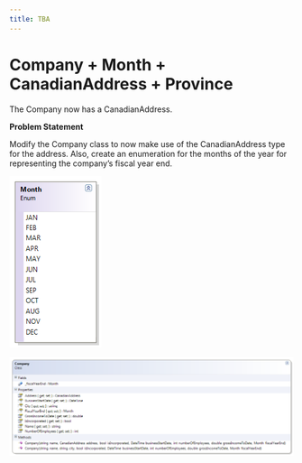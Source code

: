 ```yaml
---
title: TBA
---
```

# Company + Month + CanadianAddress + Province

The Company now has a CanadianAddress.

**Problem Statement**

Modify the Company class to now make use of the CanadianAddress type for the address. Also, create an enumeration for the months of the year for representing the company’s fiscal year end.
 
![](I-Month.png)

![](I-Company.png)
